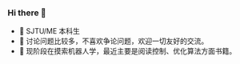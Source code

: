 ### Hi there 👋

<!--
**Chen-WH/Chen-WH** is a ✨ _special_ ✨ repository because its `README.md` (this file) appears on your GitHub profile.

Here are some ideas to get you started:

- 🔭 I’m currently working on ...
- 🌱 I’m currently learning ...
- 👯 I’m looking to collaborate on ...
- 🤔 I’m looking for help with ...
- 💬 Ask me about ...
- 📫 How to reach me: ...
- 😄 Pronouns: ...
- ⚡ Fun fact: ...
-->
- 🔭 SJTU/ME 本科生
- 🌱 讨论问题比较多，不喜欢争论问题，欢迎一切友好的交流。
- 👯 现阶段在摸索机器人学，最近主要是阅读控制、优化算法方面书籍。
